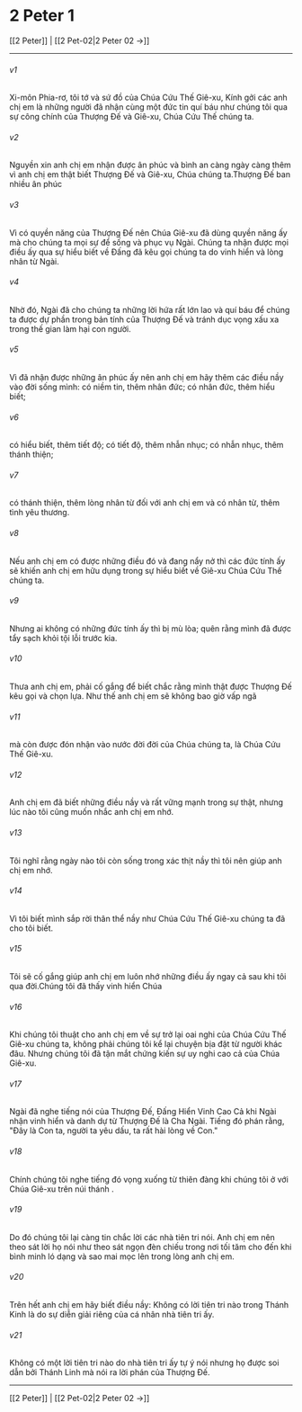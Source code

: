 # 2 Peter 1

[[2 Peter]] | [[2 Pet-02|2 Peter 02 →]]
***



###### v1 
Xi-môn Phia-rơ, tôi tớ và sứ đồ của Chúa Cứu Thế Giê-xu, Kính gởi các anh chị em là những người đã nhận cùng một đức tin quí báu như chúng tôi qua sự công chính của Thượng Đế và Giê-xu, Chúa Cứu Thế chúng ta. 

###### v2 
Nguyền xin anh chị em nhận được ân phúc và bình an càng ngày càng thêm vì anh chị em thật biết Thượng Đế và Giê-xu, Chúa chúng ta.Thượng Đế ban nhiều ân phúc 

###### v3 
Vì có quyền năng của Thượng Đế nên Chúa Giê-xu đã dùng quyền năng ấy mà cho chúng ta mọi sự để sống và phục vụ Ngài. Chúng ta nhận được mọi điều ấy qua sự hiểu biết về Đấng đã kêu gọi chúng ta do vinh hiển và lòng nhân từ Ngài. 

###### v4 
Nhờ đó, Ngài đã cho chúng ta những lời hứa rất lớn lao và quí báu để chúng ta được dự phần trong bản tính của Thượng Đế và tránh dục vọng xấu xa trong thế gian làm hại con người. 

###### v5 
Vì đã nhận được những ân phúc ấy nên anh chị em hãy thêm các điều nầy vào đời sống mình: có niềm tin, thêm nhân đức; có nhân đức, thêm hiểu biết; 

###### v6 
có hiểu biết, thêm tiết độ; có tiết độ, thêm nhẫn nhục; có nhẫn nhục, thêm thánh thiện; 

###### v7 
có thánh thiện, thêm lòng nhân từ đối với anh chị em và có nhân từ, thêm tình yêu thương. 

###### v8 
Nếu anh chị em có được những điều đó và đang nẩy nở thì các đức tính ấy sẽ khiến anh chị em hữu dụng trong sự hiểu biết về Giê-xu Chúa Cứu Thế chúng ta. 

###### v9 
Nhưng ai không có những đức tính ấy thì bị mù lòa; quên rằng mình đã được tẩy sạch khỏi tội lỗi trước kia. 

###### v10 
Thưa anh chị em, phải cố gắng để biết chắc rằng mình thật được Thượng Đế kêu gọi và chọn lựa. Như thế anh chị em sẽ không bao giờ vấp ngã 

###### v11 
mà còn được đón nhận vào nước đời đời của Chúa chúng ta, là Chúa Cứu Thế Giê-xu. 

###### v12 
Anh chị em đã biết những điều nầy và rất vững mạnh trong sự thật, nhưng lúc nào tôi cũng muốn nhắc anh chị em nhớ. 

###### v13 
Tôi nghĩ rằng ngày nào tôi còn sống trong xác thịt nầy thì tôi nên giúp anh chị em nhớ. 

###### v14 
Vì tôi biết mình sắp rời thân thể nầy như Chúa Cứu Thế Giê-xu chúng ta đã cho tôi biết. 

###### v15 
Tôi sẽ cố gắng giúp anh chị em luôn nhớ những điều ấy ngay cả sau khi tôi qua đời.Chúng tôi đã thấy vinh hiển Chúa 

###### v16 
Khi chúng tôi thuật cho anh chị em về sự trở lại oai nghi của Chúa Cứu Thế Giê-xu chúng ta, không phải chúng tôi kể lại chuyện bịa đặt từ người khác đâu. Nhưng chúng tôi đã tận mắt chứng kiến sự uy nghi cao cả của Chúa Giê-xu. 

###### v17 
Ngài đã nghe tiếng nói của Thượng Đế, Đấng Hiển Vinh Cao Cả khi Ngài nhận vinh hiển và danh dự từ Thượng Đế là Cha Ngài. Tiếng đó phán rằng, "Đây là Con ta, người ta yêu dấu, ta rất hài lòng về Con." 

###### v18 
Chính chúng tôi nghe tiếng đó vọng xuống từ thiên đàng khi chúng tôi ở với Chúa Giê-xu trên núi thánh . 

###### v19 
Do đó chúng tôi lại càng tin chắc lời các nhà tiên tri nói. Anh chị em nên theo sát lời họ nói như theo sát ngọn đèn chiếu trong nơi tối tăm cho đến khi bình minh ló dạng và sao mai mọc lên trong lòng anh chị em. 

###### v20 
Trên hết anh chị em hãy biết điều nầy: Không có lời tiên tri nào trong Thánh Kinh là do sự diễn giải riêng của cá nhân nhà tiên tri ấy. 

###### v21 
Không có một lời tiên tri nào do nhà tiên tri ấy tự ý nói nhưng họ được soi dẫn bởi Thánh Linh mà nói ra lời phán của Thượng Đế.

***
[[2 Peter]] | [[2 Pet-02|2 Peter 02 →]]
